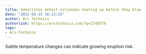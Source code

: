 ```yaml
---
title: Satellites detect volcanoes heating up before they blow
date: "2021-03-15 16:13:25"
author: Ars Technica
authorlink: https://arstechnica.com/?p=1749574
tags:
- Ars-Technica
---
```

Subtle temperature changes can indicate growing eruption risk.